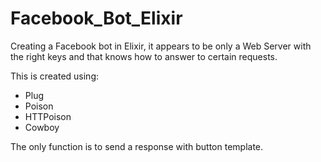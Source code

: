 # Facebook_Bot_Elixir

Creating a Facebook bot in Elixir, it appears to be only a Web Server with the right
keys and that knows how to answer to certain requests.

This is created using:

 - Plug
 - Poison
 - HTTPoison
 - Cowboy

 The only function is to send a response with button template.